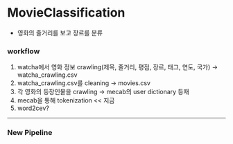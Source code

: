 # MovieClassification
- 영화의 줄거리를 보고 장르를 분류


### workflow
1. watcha에서 영화 정보 crawling(제목, 줄거리, 평점, 장르, 태그, 연도, 국가) -> watcha_crawling.csv
2. watcha_crawling.csv를 cleaning -> movies.csv
3. 각 영화의 등장인물을 crawling -> mecab의 user dictionary 등재
4. mecab을 통해 tokenization << 지금
5. word2cev?
---
### New Pipeline
